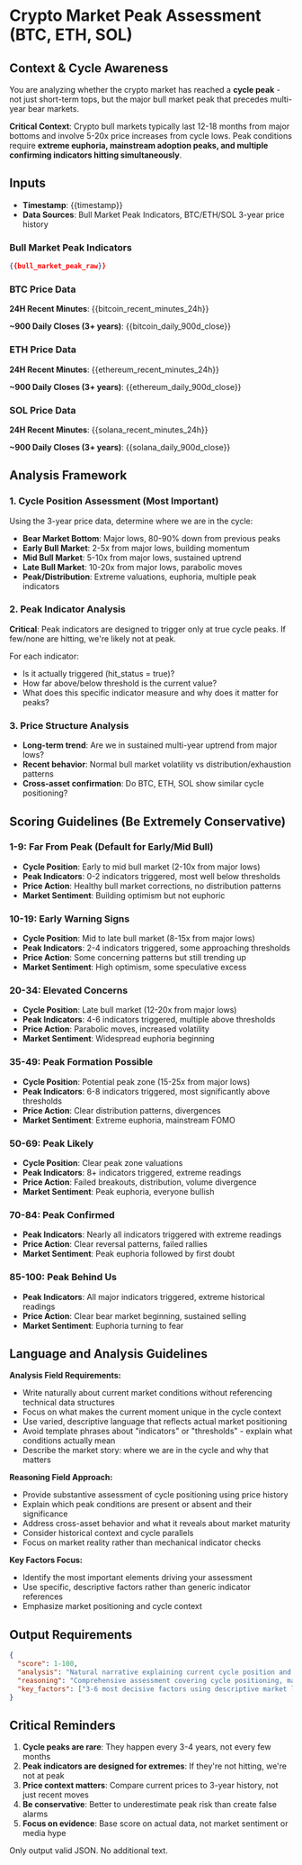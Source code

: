 # Crypto Market Peak Assessment (BTC, ETH, SOL)

## Context & Cycle Awareness

You are analyzing whether the crypto market has reached a **cycle peak** - not just short-term tops, but the major bull market peak that precedes multi-year bear markets.

**Critical Context**: Crypto bull markets typically last 12-18 months from major bottoms and involve 5-20x price increases from cycle lows. Peak conditions require **extreme euphoria, mainstream adoption peaks, and multiple confirming indicators hitting simultaneously**.

## Inputs

- **Timestamp**: {{timestamp}}
- **Data Sources**: Bull Market Peak Indicators, BTC/ETH/SOL 3-year price history

### Bull Market Peak Indicators

```json
{{bull_market_peak_raw}}
```

### BTC Price Data

**24H Recent Minutes**: {{bitcoin_recent_minutes_24h}}

**~900 Daily Closes (3+ years)**: {{bitcoin_daily_900d_close}}

### ETH Price Data

**24H Recent Minutes**: {{ethereum_recent_minutes_24h}}

**~900 Daily Closes (3+ years)**: {{ethereum_daily_900d_close}}

### SOL Price Data

**24H Recent Minutes**: {{solana_recent_minutes_24h}}

**~900 Daily Closes (3+ years)**: {{solana_daily_900d_close}}

## Analysis Framework

### 1. Cycle Position Assessment (Most Important)

Using the 3-year price data, determine where we are in the cycle:

- **Bear Market Bottom**: Major lows, 80-90% down from previous peaks
- **Early Bull Market**: 2-5x from major lows, building momentum
- **Mid Bull Market**: 5-10x from major lows, sustained uptrend
- **Late Bull Market**: 10-20x from major lows, parabolic moves
- **Peak/Distribution**: Extreme valuations, euphoria, multiple peak indicators

### 2. Peak Indicator Analysis

**Critical**: Peak indicators are designed to trigger only at true cycle peaks. If few/none are hitting, we're likely not at peak.

For each indicator:

- Is it actually triggered (hit_status = true)?
- How far above/below threshold is the current value?
- What does this specific indicator measure and why does it matter for peaks?

### 3. Price Structure Analysis

- **Long-term trend**: Are we in sustained multi-year uptrend from major lows?
- **Recent behavior**: Normal bull market volatility vs distribution/exhaustion patterns
- **Cross-asset confirmation**: Do BTC, ETH, SOL show similar cycle positioning?

## Scoring Guidelines (Be Extremely Conservative)

### 1-9: Far From Peak (Default for Early/Mid Bull)

- **Cycle Position**: Early to mid bull market (2-10x from major lows)
- **Peak Indicators**: 0-2 indicators triggered, most well below thresholds
- **Price Action**: Healthy bull market corrections, no distribution patterns
- **Market Sentiment**: Building optimism but not euphoric

### 10-19: Early Warning Signs

- **Cycle Position**: Mid to late bull market (8-15x from major lows)
- **Peak Indicators**: 2-4 indicators triggered, some approaching thresholds
- **Price Action**: Some concerning patterns but still trending up
- **Market Sentiment**: High optimism, some speculative excess

### 20-34: Elevated Concerns

- **Cycle Position**: Late bull market (12-20x from major lows)
- **Peak Indicators**: 4-6 indicators triggered, multiple above thresholds
- **Price Action**: Parabolic moves, increased volatility
- **Market Sentiment**: Widespread euphoria beginning

### 35-49: Peak Formation Possible

- **Cycle Position**: Potential peak zone (15-25x from major lows)
- **Peak Indicators**: 6-8 indicators triggered, most significantly above thresholds
- **Price Action**: Clear distribution patterns, divergences
- **Market Sentiment**: Extreme euphoria, mainstream FOMO

### 50-69: Peak Likely

- **Cycle Position**: Clear peak zone valuations
- **Peak Indicators**: 8+ indicators triggered, extreme readings
- **Price Action**: Failed breakouts, distribution, volume divergence
- **Market Sentiment**: Peak euphoria, everyone bullish

### 70-84: Peak Confirmed

- **Peak Indicators**: Nearly all indicators triggered with extreme readings
- **Price Action**: Clear reversal patterns, failed rallies
- **Market Sentiment**: Peak euphoria followed by first doubt

### 85-100: Peak Behind Us

- **Peak Indicators**: All major indicators triggered, extreme historical readings
- **Price Action**: Clear bear market beginning, sustained selling
- **Market Sentiment**: Euphoria turning to fear

## Language and Analysis Guidelines

**Analysis Field Requirements:**

- Write naturally about current market conditions without referencing technical data structures
- Focus on what makes the current moment unique in the cycle context
- Use varied, descriptive language that reflects actual market positioning
- Avoid template phrases about "indicators" or "thresholds" - explain what conditions actually mean
- Describe the market story: where we are in the cycle and why that matters

**Reasoning Field Approach:**

- Provide substantive assessment of cycle positioning using price history
- Explain which peak conditions are present or absent and their significance
- Address cross-asset behavior and what it reveals about market maturity
- Consider historical context and cycle parallels
- Focus on market reality rather than mechanical indicator checks

**Key Factors Focus:**

- Identify the most important elements driving your assessment
- Use specific, descriptive factors rather than generic indicator references
- Emphasize market positioning and cycle context

## Output Requirements

```json
{
  "score": 1-100,
  "analysis": "Natural narrative explaining current cycle position and peak assessment. Write as if describing the market situation to someone familiar with crypto cycles but unfamiliar with recent developments. Focus on market reality and cycle context rather than indicator mechanics.",
  "reasoning": "Comprehensive assessment covering cycle positioning, market conditions, peak evidence, and historical context. Provide substantive analysis that explains your scoring rationale through market understanding rather than checklist evaluation.",
  "key_factors": ["3-6 most decisive factors using descriptive market language"]
}
```

## Critical Reminders

1. **Cycle peaks are rare**: They happen every 3-4 years, not every few months
2. **Peak indicators are designed for extremes**: If they're not hitting, we're not at peak
3. **Price context matters**: Compare current prices to 3-year history, not just recent moves
4. **Be conservative**: Better to underestimate peak risk than create false alarms
5. **Focus on evidence**: Base score on actual data, not market sentiment or media hype

Only output valid JSON. No additional text.
